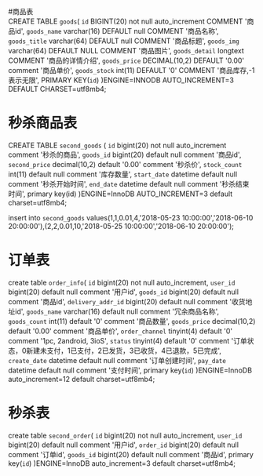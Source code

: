 #商品表  
CREATE TABLE `goods`(
`id` BIGINT(20) not null auto_increment COMMENT '商品id',
`goods_name` varchar(16) DEFAULT null COMMENT '商品名称',
`goods_title` varchar(64) DEFAULT null COMMENT '商品标题',
`goods_img` varchar(64) DEFAULT NULL COMMENT '商品图片',
`goods_detail` longtext COMMENT '商品的详情介绍',
`goods_price` DECIMAL(10,2) DEFAULT '0.00' comment '商品单价',
`goods_stock` int(11) DEFAULT '0' COMMENT '商品库存,-1表示无限',
PRIMARY KEY(`id`)
)ENGINE=INNODB AUTO_INCREMENT=3 DEFAULT CHARSET=utf8mb4;

# 秒杀商品表  
CREATE TABLE `second_goods` (
`id` bigint(20) not null auto_increment comment '秒杀的商品',
`goods_id` bigint(20) default null comment '商品id',
`second_price` decimal(10,2) default '0.00' comment '秒杀价',
`stock_count` int(11) default null comment '库存数量',
`start_date` datetime default null comment '秒杀开始时间',
`end_date` datetime default null comment '秒杀结束时间',
primary key(id)
)ENGINE=InnoDB AUTO_INCREMENT=3 default charset=utf8mb4;

insert into `second_goods` values(1,1,0.01,4,'2018-05-23 10:00:00','2018-06-10 20:00:00'),(2,2,0.01,10,'2018-05-25 10:00:00','2018-06-10 20:00:00');

# 订单表  
create table `order_info`(
`id` bigint(20) not null auto_increment,
`user_id` bigint(20) default null comment '用户id',
`goods_id` bigint(20) default null comment '商品id',
`delivery_addr_id` bigint(20) default null comment '收货地址id',
`goods_name` varchar(16) default null comment '冗余商品名称',
`goods_count` int(11) default '0' comment '商品数量',
`goods_price` decimal(10,2) default '0.00' comment '商品单价',
`order_channel` tinyint(4) default '0' comment '1pc, 2android, 3ioS',
`status` tinyint(4) default '0' comment '订单状态，0新建未支付，1已支付，2已发货，3已收货，4已退款，5已完成',
`create_date` datetime default null comment '订单创建时间',
`pay_date` datetime default null comment '支付时间',
primary key(`id`)
)ENGINE=InnoDB auto_increment=12 default charset=utf8mb4;

# 秒杀表  
create table `second_order`(
`id` bigint(20) not null auto_increment,
`user_id` bigint(20) default null comment '用户id',
`order_id` bigint(20) default null comment '订单id',
`goods_id` bigint(20) default null comment '商品id',
primary key(`id`)
)ENGINE=InnoDB auto_increment=3 default charset=utf8mb4;


